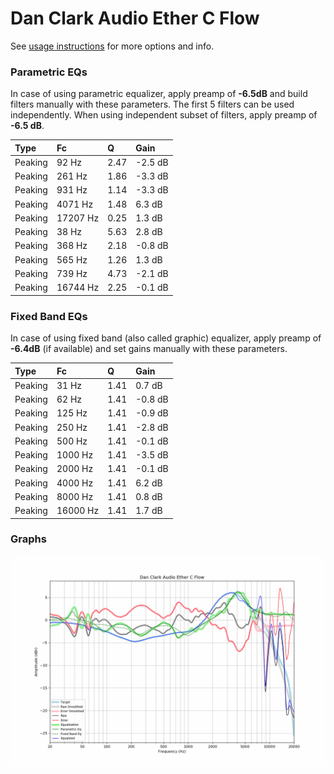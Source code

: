# Dan Clark Audio Ether C Flow
See [usage instructions](https://github.com/jaakkopasanen/AutoEq#usage) for more options and info.

### Parametric EQs
In case of using parametric equalizer, apply preamp of **-6.5dB** and build filters manually
with these parameters. The first 5 filters can be used independently.
When using independent subset of filters, apply preamp of **-6.5 dB**.

| Type    | Fc       |    Q | Gain    |
|:--------|:---------|:-----|:--------|
| Peaking | 92 Hz    | 2.47 | -2.5 dB |
| Peaking | 261 Hz   | 1.86 | -3.3 dB |
| Peaking | 931 Hz   | 1.14 | -3.3 dB |
| Peaking | 4071 Hz  | 1.48 | 6.3 dB  |
| Peaking | 17207 Hz | 0.25 | 1.3 dB  |
| Peaking | 38 Hz    | 5.63 | 2.8 dB  |
| Peaking | 368 Hz   | 2.18 | -0.8 dB |
| Peaking | 565 Hz   | 1.26 | 1.3 dB  |
| Peaking | 739 Hz   | 4.73 | -2.1 dB |
| Peaking | 16744 Hz | 2.25 | -0.1 dB |

### Fixed Band EQs
In case of using fixed band (also called graphic) equalizer, apply preamp of **-6.4dB**
(if available) and set gains manually with these parameters.

| Type    | Fc       |    Q | Gain    |
|:--------|:---------|:-----|:--------|
| Peaking | 31 Hz    | 1.41 | 0.7 dB  |
| Peaking | 62 Hz    | 1.41 | -0.8 dB |
| Peaking | 125 Hz   | 1.41 | -0.9 dB |
| Peaking | 250 Hz   | 1.41 | -2.8 dB |
| Peaking | 500 Hz   | 1.41 | -0.1 dB |
| Peaking | 1000 Hz  | 1.41 | -3.5 dB |
| Peaking | 2000 Hz  | 1.41 | -0.1 dB |
| Peaking | 4000 Hz  | 1.41 | 6.2 dB  |
| Peaking | 8000 Hz  | 1.41 | 0.8 dB  |
| Peaking | 16000 Hz | 1.41 | 1.7 dB  |

### Graphs
![](./Dan%20Clark%20Audio%20Ether%20C%20Flow.png)